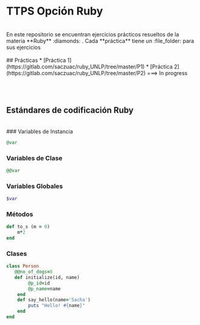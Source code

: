 # TTPS Opción Ruby 
<br>
En este repositorio se encuentran ejercicios prácticos resueltos de la materia **Ruby** :diamonds: . Cada **práctica** tiene un :file_folder: para sus ejercicios
<br><br>
## Prácticas 
* [Práctica 1](https://gitlab.com/saczuac/ruby_UNLP/tree/master/P1)
* [Práctica 2](https://gitlab.com/saczuac/ruby_UNLP/tree/master/P2) ===> In progress

<br><br>
## Estándares de codificación **Ruby** 
<br>
### Variables de Instancia  

```ruby
@var
```

### Variables de Clase 

```ruby
@@var
```

### Variables Globales 

```ruby
$var
```

### Métodos 

```ruby
def to_s (m = 0)
    m*2
end
```

### Clases 

```ruby
class Person
   @@no_of_dogs=0
   def initialize(id, name)
        @p_id=id
        @p_name=name
    end
    def say_hello(name='Sacha')
        puts "Hello! #{name}"
    end
end 
```